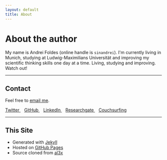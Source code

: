 ```yaml
---
layout: default
title: About
---
```


# About the author

My name is Andrei Foldes (online handle is `sinandrei`). 
I'm currently living in Munich, studying at Ludwig-Maximilians Universität and improving my scientific thinking skills one day at a time.
Living, studying and improving. Watch out!
- - -

## Contact

Feel free to [email me](mailto:foldes.andrei@gmail.com).

<a href="https://twitter.com/foldesandrei">
      <i class="fa fa-twitter"></i> Twitter
    </a>&nbsp;&nbsp; 
    <a href="https://github.com/andreifoldes">
      <i class="fa fa-github"></i> GitHub
    </a>&nbsp;&nbsp; 
    <a href="https://linkedin.com/in/andreifoldes">
      <i class="fa fa-linkedin"></i> LinkedIn
    </a>&nbsp;&nbsp;
    <a href="https://www.researchgate.net/profile/Andrei_Foldes">
      <i class="fa fa-researchgate"></i> Researchgate
    </a>&nbsp;&nbsp;
    <a href="https://www.couchsurfing.com/people/andreifoldes">
      <i class="fa fa-couchsurfing"></i> Couchsurfing
    </a>

- - -

## This Site

* Generated with [Jekyll](http://jekyllrb.com/)
* Hosted on [GitHub Pages](https://pages.github.com/)
* Source cloned from [al3x](https://github.com/al3x/al3x.net)

